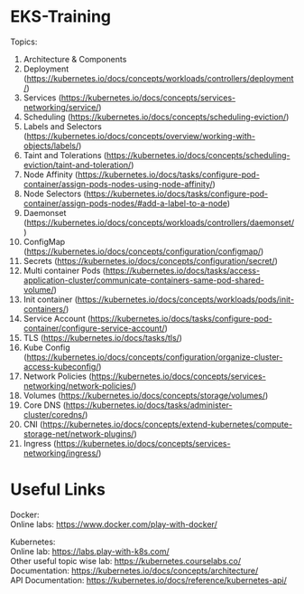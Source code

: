 # EKS-Training
Topics:

1.	Architecture & Components
2.	Deployment (https://kubernetes.io/docs/concepts/workloads/controllers/deployment/)
3.	Services (https://kubernetes.io/docs/concepts/services-networking/service/)
4.	Scheduling (https://kubernetes.io/docs/concepts/scheduling-eviction/)
5.	Labels and Selectors (https://kubernetes.io/docs/concepts/overview/working-with-objects/labels/)
6.	Taint and Tolerations (https://kubernetes.io/docs/concepts/scheduling-eviction/taint-and-toleration/)
7.	Node Affinity (https://kubernetes.io/docs/tasks/configure-pod-container/assign-pods-nodes-using-node-affinity/)
8.	Node Selectors (https://kubernetes.io/docs/tasks/configure-pod-container/assign-pods-nodes/#add-a-label-to-a-node)
9.	Daemonset (https://kubernetes.io/docs/concepts/workloads/controllers/daemonset/)
10.	ConfigMap (https://kubernetes.io/docs/concepts/configuration/configmap/)
11.	Secrets (https://kubernetes.io/docs/concepts/configuration/secret/)
12.	Multi container Pods (https://kubernetes.io/docs/tasks/access-application-cluster/communicate-containers-same-pod-shared-volume/)
13.	Init container (https://kubernetes.io/docs/concepts/workloads/pods/init-containers/)
14.	Service Account (https://kubernetes.io/docs/tasks/configure-pod-container/configure-service-account/)
15.	TLS (https://kubernetes.io/docs/tasks/tls/)
16.	Kube Config (https://kubernetes.io/docs/concepts/configuration/organize-cluster-access-kubeconfig/)
17.	Network Policies (https://kubernetes.io/docs/concepts/services-networking/network-policies/)
18.	Volumes (https://kubernetes.io/docs/concepts/storage/volumes/)
19.	Core DNS (https://kubernetes.io/docs/tasks/administer-cluster/coredns/)
20.	CNI (https://kubernetes.io/docs/concepts/extend-kubernetes/compute-storage-net/network-plugins/)
21.	Ingress (https://kubernetes.io/docs/concepts/services-networking/ingress/)

# Useful Links

Docker: <br />
Online labs: https://www.docker.com/play-with-docker/ <br />

Kubernetes: <br />
Online lab: https://labs.play-with-k8s.com/ <br />
Other useful topic wise lab: https://kubernetes.courselabs.co/ <br />
Documentation: https://kubernetes.io/docs/concepts/architecture/ <br />
API Documentation: https://kubernetes.io/docs/reference/kubernetes-api/ <br />
